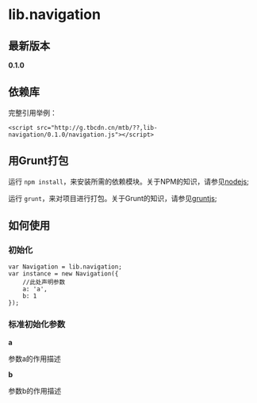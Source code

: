 # lib.navigation

## 最新版本

**0.1.0**

## 依赖库



完整引用举例：

    
    <script src="http://g.tbcdn.cn/mtb/??,lib-navigation/0.1.0/navigation.js"></script>

## 用Grunt打包

运行 `npm install`，来安装所需的依赖模块。关于NPM的知识，请参见[nodejs](http://nodejs.org/);

运行 `grunt`，来对项目进行打包。关于Grunt的知识，请参见[gruntjs](http://gruntjs.com/);

## 如何使用

### 初始化

    var Navigation = lib.navigation;
    var instance = new Navigation({
        //此处声明参数
        a: 'a',
        b: 1
    });
    

### 标准初始化参数

**a**

参数a的作用描述

**b**

参数b的作用描述